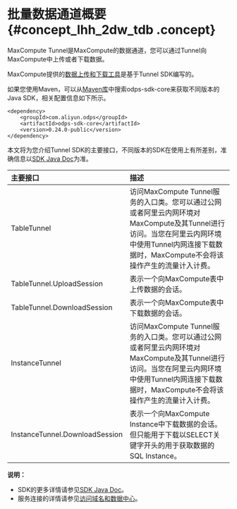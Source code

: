 # 批量数据通道概要 {#concept_lhh_2dw_tdb .concept}

MaxCompute Tunnel是MaxCompute的数据通道，您可以通过Tunnel向MaxCompute中上传或者下载数据。

MaxCompute提供的[数据上传和下载工具](../../../../cn.zh-CN/工具及下载/客户端.md)是基于Tunnel SDK编写的。

如果您使用Maven，可以从[Maven库](http://search.maven.org/)中搜索odps-sdk-core来获取不同版本的Java SDK，相关配置信息如下所示。

``` {#codeblock_xo0_umm_y2u}
<dependency>
    <groupId>com.aliyun.odps</groupId>
    <artifactId>odps-sdk-core</artifactId>
    <version>0.24.0-public</version>
</dependency>
```

本文将为您介绍Tunnel SDK的主要接口，不同版本的SDK在使用上有所差别，准确信息以[SDK Java Doc](https://www.javadoc.io/doc/com.aliyun.odps/odps-sdk-core/0.31.3-public)为准。

|主要接口|描述|
|:---|:-|
|TableTunnel|访问MaxCompute Tunnel服务的入口类。您可以通过公网或者阿里云内网环境对MaxCompute及其Tunnel进行访问。当您在阿里云内网环境中使用Tunnel内网连接下载数据时，MaxCompute不会将该操作产生的流量计入计费。|
|TableTunnel.UploadSession|表示一个向MaxCompute表中上传数据的会话。|
|TableTunnel.DownloadSession|表示一个向MaxCompute表中下载数据的会话。|
|InstanceTunnel|访问MaxCompute Tunnel服务的入口类。您可以通过公网或者阿里云内网环境对MaxCompute及其Tunnel进行访问。当您在阿里云内网环境中使用Tunnel内网连接下载数据时，MaxCompute不会将该操作产生的流量计入计费。|
|InstanceTunnel.DownloadSession|表示一个向MaxCompute Instance中下载数据的会话。但只能用于下载以SELECT关键字开头的用于获取数据的SQL Instance。|

**说明：** 

-   SDK的更多详情请参见[SDK Java Doc](https://www.javadoc.io/doc/com.aliyun.odps/odps-sdk-core/0.31.3-public)。
-   服务连接的详情请参见[访问域名和数据中心](../../../../cn.zh-CN/准备工作/配置Endpoint.md)。

